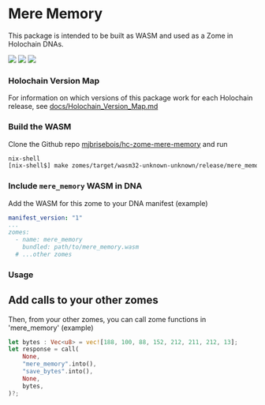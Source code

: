 
# Mere Memory
This package is intended to be built as WASM and used as a Zome in Holochain DNAs.


[![](https://img.shields.io/github/issues-raw/mjbrisebois/hc-zome-mere-memory?style=flat-square)](https://github.com/mjbrisebois/hc-zome-mere-memory/issues)
[![](https://img.shields.io/github/issues-closed-raw/mjbrisebois/hc-zome-mere-memory?style=flat-square)](https://github.com/mjbrisebois/hc-zome-mere-memory/issues?q=is%3Aissue+is%3Aclosed)
[![](https://img.shields.io/github/issues-pr-raw/mjbrisebois/hc-zome-mere-memory?style=flat-square)](https://github.com/mjbrisebois/hc-zome-mere-memory/pulls)


### Holochain Version Map
For information on which versions of this package work for each Holochain release, see
[docs/Holochain_Version_Map.md](docs/Holochain_Version_Map.md)


### Build the WASM
Clone the Github repo
[mjbrisebois/hc-zome-mere-memory](https://github.com/mjbrisebois/hc-zome-mere-memory) and run

```bash
nix-shell
[nix-shell$] make zomes/target/wasm32-unknown-unknown/release/mere_memory.wasm
```


### Include `mere_memory` WASM in DNA
Add the WASM for this zome to your DNA manifest (example)

```yaml
manifest_version: "1"
...
zomes:
  - name: mere_memory
    bundled: path/to/mere_memory.wasm
  # ...other zomes
```


### Usage

## Add calls to your other zomes
Then, from your other zomes, you can call zome functions in 'mere_memory' (example)

```rust
let bytes : Vec<u8> = vec![188, 100, 88, 152, 212, 211, 212, 13];
let response = call(
    None,
    "mere_memory".into(),
    "save_bytes".into(),
    None,
    bytes,
)?;
```
